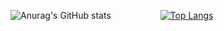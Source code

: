 <!--**Nando-Freitas/Nando-Freitas** is a ✨ _special_ ✨ repository because its `README.md` (this file) appears on your GitHub profile.-->
 
![Anurag's GitHub stats](https://github-readme-stats.vercel.app/api?username=Nando-Freitas&count_private=true&show_icons=true&theme=merko) &nbsp;&nbsp;&nbsp;&nbsp;&nbsp;&nbsp;&nbsp;&nbsp;&nbsp;&nbsp;&nbsp;&nbsp;&nbsp;&nbsp;&nbsp;&nbsp;&nbsp;&nbsp;&nbsp;[![Top Langs](https://github-readme-stats.vercel.app/api/top-langs/?username=Nando-Freitas&langs_count=8&layout=compact)](https://github.com/anuraghazra/github-readme-stats)
